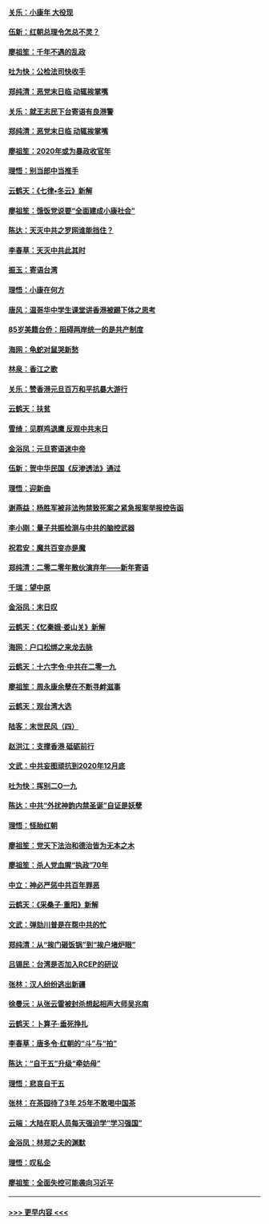 #### [关乐：小康年 大役现](../pages/nsc993/n11774213.md?t=01080033) 
#### [伍新：红朝总理令怎总不灵？](../pages/nsc993/n11770813.md?t=01080033) 
#### [廖祖笙：千年不遇的乱政](../pages/nsc993/n11770373.md?t=01080033) 
#### [吐为快：公检法司快收手](../pages/nsc993/n11770359.md?t=01080033) 
#### [郑纯清：恶党末日临 动辄挨掌嘴](../pages/nsc993/n11769912.md?t=01080033) 
#### [关乐：就王志民下台寄语有良港警](../pages/nsc993/n11769903.md?t=01080033) 
#### [郑纯清：恶党末日临 动辄挨掌嘴](../pages/nsc993/n11769356.md?t=01080033) 
#### [廖祖笙：2020年或为暴政收官年](../pages/nsc993/n11768216.md?t=01080033) 
#### [理悟：别当郎中当推手](../pages/nsc993/n11768243.md?t=01080033) 
#### [云鹤天：《七律▪冬云》新解](../pages/nsc993/n11768204.md?t=01080033) 
#### [廖祖笙：饿饭党说要“全面建成小康社会”](../pages/nsc993/n11767482.md?t=01080033) 
#### [陈达：天灭中共之罗网谁能挡住？](../pages/nsc993/n11767465.md?t=01080033) 
#### [李春草：天灭中共此其时](../pages/nsc993/n11767452.md?t=01080033) 
#### [振玉：寄语台湾](../pages/nsc993/n11767432.md?t=01080033) 
#### [理悟：小康在何方](../pages/nsc993/n11767394.md?t=01080033) 
#### [唐风：温哥华中学生课堂讲香港被踢下体之思考](../pages/nsc993/n11766848.md?t=01080033) 
#### [85岁美籍台侨：阻碍两岸统一的是共产制度](../pages/nsc993/n11765043.md?t=01080033) 
#### [海网：龟蛇对鼠哭新愁](../pages/nsc993/n11764895.md?t=01080033) 
#### [林泉：香江之歌](../pages/nsc993/n11764415.md?t=01080033) 
#### [关乐：赞香港元旦百万和平抗暴大游行](../pages/nsc993/n11764382.md?t=01080033) 
#### [云鹤天：扶贫](../pages/nsc993/n11764245.md?t=01080033) 
#### [雪绮：见群鸡退鹰  反观中共末日](../pages/nsc993/n11762112.md?t=01080033) 
#### [金浴凤：元旦寄语迷中帝](../pages/nsc993/n11761788.md?t=01080033) 
#### [伍新：贺中华民国《反渗透法》通过](../pages/nsc993/n11761994.md?t=01080033) 
#### [理悟：迎新曲](../pages/nsc993/n11761152.md?t=01080033) 
#### [谢燕益：杨胜军被非法拘禁致死案之紧急报案举报控告函](../pages/nsc993/n11756134.md?t=01080033) 
#### [李小刚：量子共振检测与中共的脑控武器](../pages/nsc993/n11754518.md?t=01080033) 
#### [祝君安：魔共百变亦是魔](../pages/nsc993/n11754469.md?t=01080033) 
#### [郑纯清：二零二零年散伙演弃年——新年寄语](../pages/nsc993/n11754195.md?t=01080033) 
#### [千瑞：望中原](../pages/nsc993/n11754159.md?t=01080033) 
#### [金浴凤：末日叹](../pages/nsc993/n11752359.md?t=01080033) 
#### [云鹤天：《忆秦娥‧娄山关》新解](../pages/nsc993/n11752348.md?t=01080033) 
#### [海网：户口松绑之来龙去脉](../pages/nsc993/n11752328.md?t=01080033) 
#### [云鹤天：十六字令‧中共在二零一九](../pages/nsc993/n11752305.md?t=01080033) 
#### [廖祖笙：周永康余孽在不断寻衅滋事](../pages/nsc993/n11751013.md?t=01080033) 
#### [云鹤天：观台湾大选](../pages/nsc993/n11751007.md?t=01080033) 
#### [陆客：末世民风（四）](../pages/nsc993/n11749203.md?t=01080033) 
#### [赵洪江：支撑香港 砥砺前行](../pages/nsc993/n11748482.md?t=01080033) 
#### [文武：中共妄图顽抗到2020年12月底](../pages/nsc993/n11748446.md?t=01080033) 
#### [吐为快：挥别二O一九](../pages/nsc993/n11748411.md?t=01080033) 
#### [陈达：中共“外扰神韵内禁圣诞”自证是妖孽](../pages/nsc993/n11748226.md?t=01080033) 
#### [理悟：怪胎红朝](../pages/nsc993/n11748206.md?t=01080033) 
#### [廖祖笙：党天下法治和德治皆为无本之木](../pages/nsc993/n11748135.md?t=01080033) 
#### [廖祖笙：杀人党血腥“执政”70年](../pages/nsc993/n11745144.md?t=01080033) 
#### [中立：神必严惩中共百年罪恶](../pages/nsc993/n11744970.md?t=01080033) 
#### [云鹤天：《采桑子‧重阳》新解](../pages/nsc993/n11744948.md?t=01080033) 
#### [文武：弹劾川普是在帮中共的忙](../pages/nsc993/n11744758.md?t=01080033) 
#### [郑纯清：从“挨门砸饭锅”到“挨户堵炉眼”](../pages/nsc993/n11744745.md?t=01080033) 
#### [吕锡民：台湾是否加入RCEP的研议](../pages/nsc993/n11744701.md?t=01080033) 
#### [张林：汉人纷纷逃出新疆](../pages/nsc993/n11743530.md?t=01080033) 
#### [徐曼沅：从张云雷被封杀想起相声大师吴兆南](../pages/nsc993/n11741816.md?t=01080033) 
#### [云鹤天：卜算子‧垂死挣扎](../pages/nsc993/n11739956.md?t=01080033) 
#### [李春草：唐多令‧红朝的“斗”与“拍”](../pages/nsc993/n11739830.md?t=01080033) 
#### [陈达：“自干五”升级“牵妨母”](../pages/nsc993/n11739724.md?t=01080033) 
#### [理悟：悲哀自干五](../pages/nsc993/n11739547.md?t=01080033) 
#### [张林：在茶园待了3年 25年不敢喝中国茶](../pages/nsc993/n11739240.md?t=01080033) 
#### [云端：大陆在职人员每天强迫学“学习强国”](../pages/nsc993/n11738735.md?t=01080033) 
#### [金浴凤：林郑之夫的渊默](../pages/nsc993/n11737735.md?t=01080033) 
#### [理悟：叹私企](../pages/nsc993/n11737715.md?t=01080033) 
#### [廖祖笙：全面失控可能袭向习近平](../pages/nsc993/n11737704.md?t=01080033) 

----
#### [ >>> 更早内容 <<< ](../indexes/nsc993-earlier.md)
